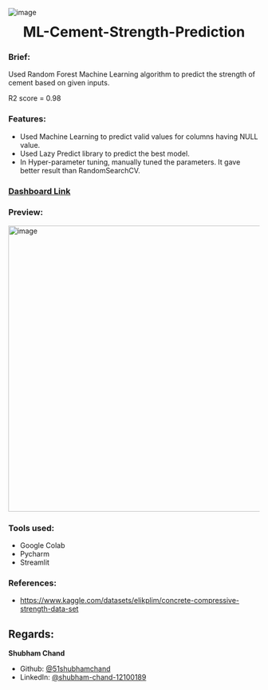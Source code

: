 ![image](https://user-images.githubusercontent.com/36957216/215263812-87c5ac75-3316-4910-99cd-5e62e60ba4d4.png)
<h1 align="center" style="margin-top: 0px;">ML-Cement-Strength-Prediction</h1>


### Brief:
Used Random Forest Machine Learning algorithm to predict the strength of cement based on given inputs.

R2 score = 0.98

### Features:
* Used Machine Learning to predict valid values for columns having NULL value.
* Used Lazy Predict library to predict the best model.
* In Hyper-parameter tuning, manually tuned the parameters. It gave better result than RandomSearchCV.

### [Dashboard Link](https://51shubhamchand-ml-cement-strength-prediction-streamlit-yejcfk.streamlit.app/)

### Preview:
<img width="573" alt="image" src="https://user-images.githubusercontent.com/36957216/215181463-28c10a8d-9946-48f1-a029-80782ebbe79b.png">

### Tools used:
* Google Colab
* Pycharm
* Streamlit

### References:
* https://www.kaggle.com/datasets/elikplim/concrete-compressive-strength-data-set

## Regards:
**Shubham Chand**
- Github: [@51shubhamchand](https://github.com/51shubhamchand)
- LinkedIn: [@shubham-chand-12100189](https://www.linkedin.com/in/shubham-chand-12100189)
